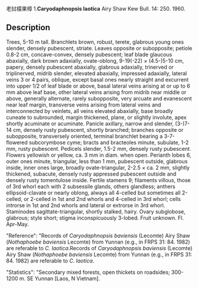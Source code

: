老挝檬果樟
1.**Caryodaphnopsis laotica** Airy Shaw Kew Bull. 14: 250. 1960.

## Description
Trees, 5-10 m tall. Branchlets brown, robust, terete, glabrous young ones slender, densely pubescent, striate. Leaves opposite or subopposite; petiole 0.8-2 cm, concave-convex, densely pubescent; leaf blade glaucous abaxially, dark brown adaxially, ovate-oblong, 9-19(-22) × (4.5-)5-10 cm, papery, densely pubescent abaxially, glabrous adaxially, trinerved or triplinerved, midrib slender, elevated abaxially, impressed adaxially, lateral veins 3 or 4 pairs, oblique, except basal ones nearly straight and excurrent into upper 1/2 of leaf blade or above, basal lateral veins arising at or up to 6 mm above leaf base, other lateral veins arising from midrib near middle or above, generally alternate, rarely subopposite, very arcuate and evanescent near leaf margin, transverse veins arising from lateral veins and interconnected by veinlets, all veins elevated abaxially, base broadly cuneate to subrounded, margin thickened, plane, or slightly involute, apex shortly acuminate or acuminate. Panicle axillary, narrow and slender, (3-)7-14 cm, densely rusty pubescent, shortly branched; branches opposite or subopposite, transversely oriented, terminal branchlet bearing a 3-7-flowered subcorymbose cyme; bracts and bracteoles minute, subulate, 1-2 mm, rusty pubescent. Pedicels slender, 1.5-2 mm, densely rusty pubescent. Flowers yellowish or yellow, ca. 3 mm in diam. when open. Perianth lobes 6, outer ones minute, triangular, less than 1 mm, pubescent outside, glabrous inside, inner ones large, broadly ovate-triangular, 2-2.5 × ca. 2 mm, slightly thickened, subacute, densely rusty appressed pubescent outside and densely rusty tomentulose inside. Fertile stamens 9; filaments villous, those of 3rd whorl each with 2 subsessile glands, others glandless; anthers ellipsoid-clavate or nearly oblong, always all 4-celled but sometimes all 2-celled, or 2-celled in 1st and 2nd whorls and 4-celled in 3rd whorl; cells introrse in 1st and 2nd whorls and lateral or extrorse in 3rd whorl. Staminodes sagittate-triangular, shortly stalked, hairy. Ovary subglobose, glabrous; style short; stigma inconspicuously 3-lobed. Fruit unknown. Fl. Apr-May.

  "Reference": "Records of *Caryodaphnopsis baviensis* (Lecomte) Airy Shaw (*Nothaphoebe baviensis* Lecomte) from Yunnan (e.g., in FRPS 31: 84. 1982) are referable to *C. laotica*.Records of *Caryodaphnopsis baviensis* (Lecomte) Airy Shaw (*Nothaphoebe baviensis* Lecomte) from Yunnan (e.g., in FRPS 31: 84. 1982) are referable to *C. laotica*.

  "Statistics": "Secondary mixed forests, open thickets on roadsides; 300-1200 m. SE Yunnan [Laos, N Vietnam].

